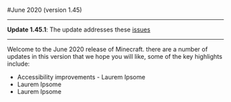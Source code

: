 #June 2020 (version 1.45)

****

**Update 1.45.1**: The update addresses these [issues](https://github.com/Microsoft/vscode/issues?q=is:issue+milestone:%22April+2020+Recovery%22+is:closed)

****

Welcome to the June 2020 release of Minecraft. there are a number of updates in this version that we hope you will like, some of the key highlights include:

- Accessibility improvements - Laurem Ipsome
- Laurem Ipsome
- Laurem Ipsome


